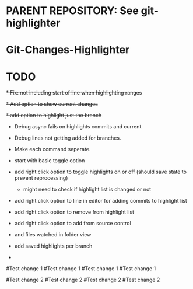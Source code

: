 # PARENT REPOSITORY: See git-highlighter

# Git-Changes-Highlighter

# TODO
~~* Fix: not including start of line when highlighting ranges~~

~~* Add option to show current changes~~

~~* add option to highlight just the branch~~

* Debug async fails on highlights commits and current

* Debug lines not getting added for branches.

* Make each command seperate.

* start with basic toggle option
* add right click option to toggle highlights on or off (should save state to prevent reprocessing)
    * might need to check if highlight list is changed or not

* add right click option to line in editor for adding commits to highlight list

* add right click option to remove from highlight list

* add right click option to add from source control

* and files watched in folder view

* add saved highlights per branch

* 
#Test change 1
#Test change 1
#Test change 1
#Test change 1

#Test change 2
#Test change 2
#Test change 2
#Test change 2

